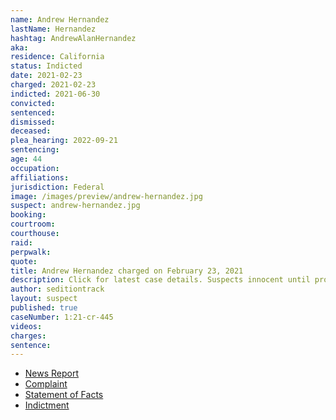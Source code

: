 ```yaml
---
name: Andrew Hernandez
lastName: Hernandez
hashtag: AndrewAlanHernandez
aka:
residence: California
status: Indicted
date: 2021-02-23
charged: 2021-02-23
indicted: 2021-06-30
convicted:
sentenced:
dismissed:
deceased:
plea_hearing: 2022-09-21
sentencing:
age: 44
occupation:
affiliations:
jurisdiction: Federal
image: /images/preview/andrew-hernandez.jpg
suspect: andrew-hernandez.jpg
booking:
courtroom:
courthouse:
raid:
perpwalk:
quote:
title: Andrew Hernandez charged on February 23, 2021
description: Click for latest case details. Suspects innocent until proven guilty.
author: seditiontrack
layout: suspect
published: true
caseNumber: 1:21-cr-445
videos:
charges:
sentence:
---
```


- [News Report](https://www.sfgate.com/politics/article/California-man-wore-shirt-job-logo-manager-FBI-15982541.php)
- [Complaint](https://www.justice.gov/usao-dc/case-multi-defendant/file/1378681/download)
- [Statement of Facts](https://www.justice.gov/usao-dc/case-multi-defendant/file/1378676/download)
- [Indictment](https://www.justice.gov/usao-dc/case-multi-defendant/file/1410316/download)
